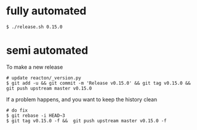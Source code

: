 
# fully automated

    $ ./release.sh 0.15.0

# semi automated
To make a new release
```
# update reacton/_version.py
$ git add -u && git commit -m 'Release v0.15.0' && git tag v0.15.0 && git push upstream master v0.15.0
```


If a problem happens, and you want to keep the history clean
```
# do fix
$ git rebase -i HEAD~3
$ git tag v0.15.0 -f &&  git push upstream master v0.15.0 -f
```
